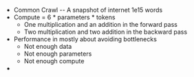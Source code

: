 * Common Crawl -- A snapshot of internet 1e15 words
* Compute = 6 * parameters * tokens
	* One multiplication and an addition in the forward pass
	* Two multiplication and two addition in the backward pass
* Performance in mostly about avoiding bottlenecks
	* Not enough data
	* Not enough parameters
	* Not enough compute
* 
